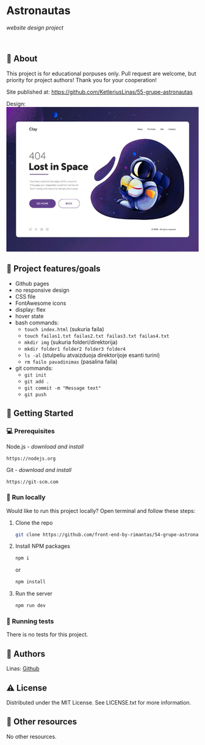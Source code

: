 # Astronautas

_website design project_

<br>

## 🌟 About

This project is for educational porpuses only. Pull request are welcome, but priority for project authors! Thank you for your cooperation!

Site published at: https://github.com/KetleriusLinas/55-grupe-astronautas

Design: ![alt text](./original-design.png)

## 🎯 Project features/goals

-   Github pages
-   no responsive design
-   CSS file
-   FontAwesome icons
-   display: flex
-   hover state
-   bash commands:
    -   `touch index.html` (sukuria faila)
    -   `touch failas1.txt failas2.txt failas3.txt failas4.txt`
    -   `mkdir img` (sukuria folderi/direktorija)
    -   `mkdir folder1 folder2 folder3 folder4`
    -   `ls -al` (stulpeliu atvaizduoja direktorijoje esanti turini)
    -   `rm failo pavadinimas` (pasalina faila)
-   git commands:
    -   `git init`
    -   `git add .`
    -   `git commit -m "Message text"`
    -   `git push`

## 🧰 Getting Started

### 💻 Prerequisites

Node.js - _download and install_

```
https://nodejs.org
```

Git - _download and install_

```
https://git-scm.com
```

### 🏃 Run locally

Would like to run this project locally? Open terminal and follow these steps:

1. Clone the repo
    ```sh
    git clone https://github.com/front-end-by-rimantas/54-grupe-astronautas.git
    ```
2. Install NPM packages
    ```sh
    npm i
    ```
    or
    ```sh
    npm install
    ```
3. Run the server
    ```sh
    npm run dev
    ```

### 🧪 Running tests

There is no tests for this project.

## 🎅 Authors

Linas: [Github](https://github.com/KetleriusLinas)

## ⚠️ License

Distributed under the MIT License. See LICENSE.txt for more information.

## 🔗 Other resources

No other resources.